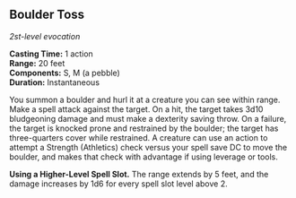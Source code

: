 ## Boulder Toss
_2st-level evocation_

**Casting Time:** 1 action  
**Range:** 20 feet  
**Components:** S, M (a pebble)  
**Duration:** Instantaneous

You summon a boulder and hurl it at a creature you can see within range. Make a spell attack against the target. On a hit, the target takes 3d10 bludgeoning damage and must make a dexterity saving throw. On a failure, the target is knocked prone and restrained by the boulder; the target has three-quarters cover while restrained. A creature can use an action to attempt a Strength (Athletics) check versus your spell save DC to move the boulder, and makes that check with advantage if using leverage or tools.

**Using a Higher-Level Spell Slot.** The range extends by 5 feet, and the damage increases by 1d6 for every spell slot level above 2.
